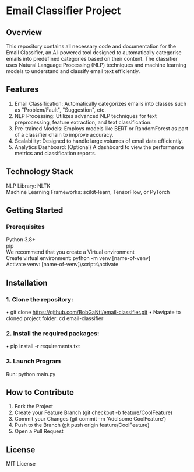 # Email Classifier Project
## Overview
This repository contains all necessary code and documentation for the Email Classifier, an AI-powered tool designed to automatically categorise emails into predefined categories based on their content. The classifier uses Natural Language Processing (NLP) techniques and machine learning models to understand and classify email text efficiently.<br>
## Features
1.	Email Classification: Automatically categorizes emails into classes such as "Problem/Fault", "Suggestion", etc.
2.	NLP Processing: Utilizes advanced NLP techniques for text preprocessing, feature extraction, and text classification.
3.	Pre-trained Models: Employs models like BERT or RandomForest as part of a classifier chain to improve accuracy.
4.	Scalability: Designed to handle large volumes of email data efficiently.
5.	Analytics Dashboard: (Optional) A dashboard to view the performance metrics and classification reports.
## Technology Stack
  NLP Library: NLTK <br>
  Machine Learning Frameworks: scikit-learn, TensorFlow, or PyTorch <br>

## Getting Started
### Prerequisites
Python 3.8+ <br>
pip <br>
We recommend that you create a Virtual environment <br>
Create virtual environment: python -m venv [name-of-venv] <br>
Activate venv: [name-of-venv]\scripts\activate <br>
## Installation
### 1.	Clone the repository:
•	git clone https://github.com/BobGaNti/email-classifier.git
•	Navigate to cloned project folder: cd email-classifier
### 2.	Install the required packages:
•	pip install -r requirements.txt
### 3.	Launch Program
Run: python main.py
## How to Contribute
1.	Fork the Project
2.	Create your Feature Branch (git checkout -b feature/CoolFeature)
3.	Commit your Changes (git commit -m 'Add some CoolFeature')
4.	Push to the Branch (git push origin feature/CoolFeature)
5.	Open a Pull Request

## License
MIT License

